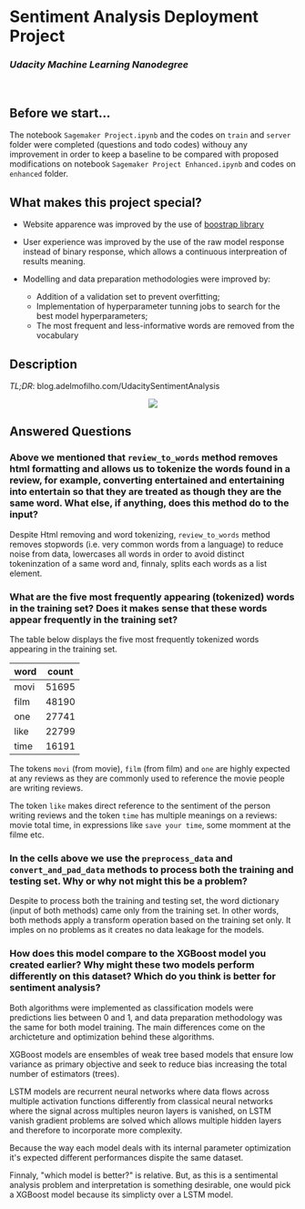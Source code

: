 # Sentiment Analysis Deployment Project
### *Udacity Machine Learning Nanodegree*

<br>

## Before we start...

The notebook `Sagemaker Project.ipynb` and the codes on `train` and `server` folder were completed (questions and todo codes) withouy any improvement in order to keep a baseline to be compared with proposed modifications on notebook `Sagemaker Project Enhanced.ipynb` and codes on `enhanced` folder.

## What makes this project special?

- Website apparence was improved by the use of [boostrap library](https://getbootstrap.com/)

- User experience was improved by the use of the raw model response instead of binary response, which allows a continuous interpreation of results meaning.

- Modelling and data preparation methodologies were improved by:

    - Addition of a validation set to prevent overfitting;
    - Implementation of hyperparameter tunning jobs to search for the best model hyperparameters;
    - The most frequent and less-informative words are removed from the vocabulary

## Description
*TL;DR*: blog.adelmofilho.com/UdacitySentimentAnalysis



<center>
<img src="https://i.imgur.com/89xoYJv.png">
</center>

## Answered Questions

### Above we mentioned that `review_to_words` method removes html formatting and allows us to tokenize the words found in a review, for example, converting entertained and entertaining into entertain so that they are treated as though they are the same word. What else, if anything, does this method do to the input?  

Despite Html removing and word tokenizing, `review_to_words` method removes stopwords (i.e. very common words from a language) to reduce noise from data, lowercases all words in order to avoid distinct tokeninzation of a same word and, finnaly, splits each words as a list element.

### What are the five most frequently appearing (tokenized) words in the training set? Does it makes sense that these words appear frequently in the training set?

The table below displays the five most frequently tokenized words appearing in the training set.

| word | count |
|------|-------|
| movi | 51695 |
| film | 48190 |
| one  | 27741 |
| like | 22799 |
| time | 16191 |

The tokens `movi` (from movie), `film` (from film) and `one` are highly expected at any reviews as they are commonly used to reference the movie people are writing reviews.

The token `like` makes direct reference to the sentiment of the person writing reviews and the token `time` has multiple meanings on a reviews: movie total time, in expressions like `save your time`, some momment at the filme etc.

### In the cells above we use the `preprocess_data` and `convert_and_pad_data` methods to process both the training and testing set. Why or why not might this be a problem?

Despite to process both the training and testing set, the word dictionary (input of both methods) came only from the training set. In other words, both methods apply a transform operation based on the training set only. It imples on no problems as it creates no data leakage for the models.

### How does this model compare to the XGBoost model you created earlier? Why might these two models perform differently on this dataset? Which do you think is better for sentiment analysis?

Both algorithms were implemented as classification models were predictions lies between 0 and 1, and data preparation methodology was the same for both model training. The main differences come on the archicteture and optimization behind these algorithms.

XGBoost models are ensembles of weak tree based models that ensure low variance as primary objective and seek to reduce bias increasing the total number of estimators (trees). 

LSTM models are recurrent neural networks where data flows across multiple activation functions differently from classical neural networks where the signal across multiples neuron layers is vanished, on LSTM vanish gradient problems are solved which allows multiple hidden layers and therefore to incorporate more complexity.

Because the way each model deals with its internal parameter optimization it's expected different performances dispite the same dataset.

Finnaly, "which model is better?" is relative. But, as this is a sentimental analysis problem and interpretation is something desirable, one would pick a XGBoost model because its simplicty over a LSTM model.